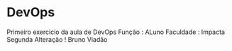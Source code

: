 # DevOps
Primeiro exercicio da aula de DevOps
Função : ALuno
Faculdade : Impacta
Segunda Alteração !
Bruno Viadão
